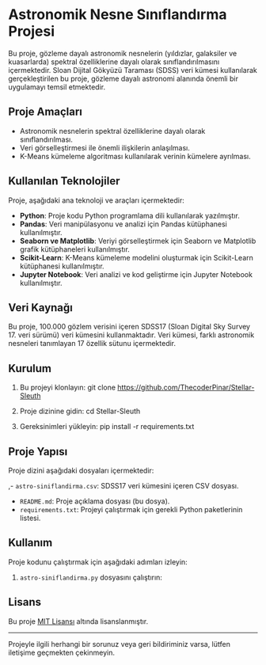 # Astronomik Nesne Sınıflandırma Projesi


Bu proje, gözleme dayalı astronomik nesnelerin (yıldızlar, galaksiler ve kuasarlarda) spektral özelliklerine dayalı olarak sınıflandırılmasını içermektedir. Sloan Dijital Gökyüzü Taraması (SDSS) veri kümesi kullanılarak gerçekleştirilen bu proje, gözleme dayalı astronomi alanında önemli bir uygulamayı temsil etmektedir.

## Proje Amaçları

- Astronomik nesnelerin spektral özelliklerine dayalı olarak sınıflandırılması.
- Veri görselleştirmesi ile önemli ilişkilerin anlaşılması.
- K-Means kümeleme algoritması kullanılarak verinin kümelere ayrılması.

## Kullanılan Teknolojiler

Proje, aşağıdaki ana teknoloji ve araçları içermektedir:

- **Python**: Proje kodu Python programlama dili kullanılarak yazılmıştır.
- **Pandas**: Veri manipülasyonu ve analizi için Pandas kütüphanesi kullanılmıştır.
- **Seaborn ve Matplotlib**: Veriyi görselleştirmek için Seaborn ve Matplotlib grafik kütüphaneleri kullanılmıştır.
- **Scikit-Learn**: K-Means kümeleme modelini oluşturmak için Scikit-Learn kütüphanesi kullanılmıştır.
- **Jupyter Notebook**: Veri analizi ve kod geliştirme için Jupyter Notebook kullanılmıştır.

## Veri Kaynağı

Bu proje, 100.000 gözlem verisini içeren SDSS17 (Sloan Digital Sky Survey 17. veri sürümü) veri kümesini kullanmaktadır. Veri kümesi, farklı astronomik nesneleri tanımlayan 17 özellik sütunu içermektedir.

## Kurulum

1. Bu projeyi klonlayın:
git clone https://github.com/ThecoderPinar/Stellar-Sleuth


2. Proje dizinine gidin:
cd Stellar-Sleuth


3. Gereksinimleri yükleyin:
pip install -r requirements.txt



## Proje Yapısı

Proje dizini aşağıdaki dosyaları içermektedir:

,- `astro-siniflandirma.csv`: SDSS17 veri kümesini içeren CSV dosyası.
- `README.md`: Proje açıklama dosyası (bu dosya).
- `requirements.txt`: Projeyi çalıştırmak için gerekli Python paketlerinin listesi.


## Kullanım

Proje kodunu çalıştırmak için aşağıdaki adımları izleyin:

1. `astro-siniflandirma.py` dosyasını çalıştırın:


## Lisans

Bu proje [MIT Lisansı](LICENSE) altında lisanslanmıştır.

---

Projeyle ilgili herhangi bir sorunuz veya geri bildiriminiz varsa, lütfen iletişime geçmekten çekinmeyin.
